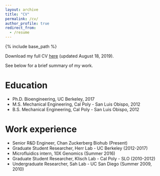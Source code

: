 ```yaml
---
layout: archive
title: "CV"
permalink: /cv/
author_profile: true
redirect_from:
  - /resume
---
```


{% include base_path %}

Download my full CV <u><a href="https://kevinyamauchi.github.io/files/Yamauchi_CV.pdf">here</a></u> (updated August 18, 2019).

See below for a brief summary of my work.

Education
======
* Ph.D. Bioengineering, UC Berkeley, 2017
* M.S. Mechanical Engineering, Cal Poly - San Luis Obispo, 2012
* B.S. Mechanical Engineering, Cal Poly - San Luis Obispo, 2012

Work experience
======
* Senior R&D Engineer, Chan Zuckerberg Biohub (Present)
* Graduate Student Researcher, Herr Lab - UC Berkeley (2012-2017)
* Microfluidics intern, 10X Genomics (Summer 2016)
* Graduate Student Researcher, Klisch Lab - Cal Poly - SLO (2010-2012)
* Undergraduate Researcher, Sah Lab - UC San Diego (Summer 2009, 2010)